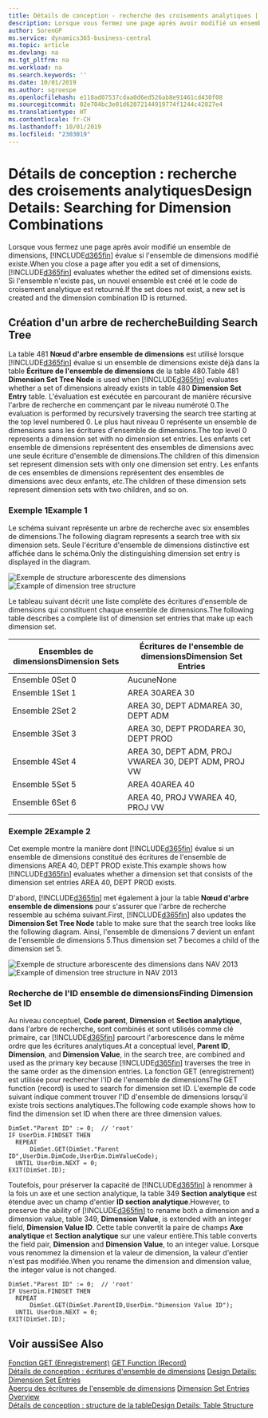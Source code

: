 ```yaml
---
title: Détails de conception - recherche des croisements analytiques | Microsoft Docs
description: Lorsque vous fermez une page après avoir modifié un ensemble de dimensions, Business Central évalue si l'ensemble de dimensions modifié existe. Si l'ensemble n'existe pas, un nouvel ensemble est créé et le code de croisement analytique est retourné.
author: SorenGP
ms.service: dynamics365-business-central
ms.topic: article
ms.devlang: na
ms.tgt_pltfrm: na
ms.workload: na
ms.search.keywords: ''
ms.date: 10/01/2019
ms.author: sgroespe
ms.openlocfilehash: e118ad07537cdaa0d6ed526ab8e91461cd430f08
ms.sourcegitcommit: 02e704bc3e01d62072144919774f1244c42827e4
ms.translationtype: HT
ms.contentlocale: fr-CH
ms.lasthandoff: 10/01/2019
ms.locfileid: "2303019"
---
```

# <a name="design-details-searching-for-dimension-combinations"></a><span data-ttu-id="8885f-104">Détails de conception : recherche des croisements analytiques</span><span class="sxs-lookup"><span data-stu-id="8885f-104">Design Details: Searching for Dimension Combinations</span></span>
<span data-ttu-id="8885f-105">Lorsque vous fermez une page après avoir modifié un ensemble de dimensions, [!INCLUDE[d365fin](includes/d365fin_md.md)] évalue si l'ensemble de dimensions modifié existe.</span><span class="sxs-lookup"><span data-stu-id="8885f-105">When you close a page after you edit a set of dimensions, [!INCLUDE[d365fin](includes/d365fin_md.md)] evaluates whether the edited set of dimensions exists.</span></span> <span data-ttu-id="8885f-106">Si l'ensemble n'existe pas, un nouvel ensemble est créé et le code de croisement analytique est retourné.</span><span class="sxs-lookup"><span data-stu-id="8885f-106">If the set does not exist, a new set is created and the dimension combination ID is returned.</span></span>  

## <a name="building-search-tree"></a><span data-ttu-id="8885f-107">Création d'un arbre de recherche</span><span class="sxs-lookup"><span data-stu-id="8885f-107">Building Search Tree</span></span>  
 <span data-ttu-id="8885f-108">La table 481 **Nœud d'arbre ensemble de dimensions** est utilisé lorsque [!INCLUDE[d365fin](includes/d365fin_md.md)] évalue si un ensemble de dimensions existe déjà dans la table **Écriture de l'ensemble de dimensions** de la table 480.</span><span class="sxs-lookup"><span data-stu-id="8885f-108">Table 481 **Dimension Set Tree Node** is used when [!INCLUDE[d365fin](includes/d365fin_md.md)] evaluates whether a set of dimensions already exists in table 480 **Dimension Set Entry** table.</span></span> <span data-ttu-id="8885f-109">L'évaluation est exécutée en parcourant de manière récursive l'arbre de recherche en commençant par le niveau numéroté 0.</span><span class="sxs-lookup"><span data-stu-id="8885f-109">The evaluation is performed by recursively traversing the search tree starting at the top level numbered 0.</span></span> <span data-ttu-id="8885f-110">Le plus haut niveau 0 représente un ensemble de dimensions sans les écritures d'ensemble de dimensions.</span><span class="sxs-lookup"><span data-stu-id="8885f-110">The top level 0 represents a dimension set with no dimension set entries.</span></span> <span data-ttu-id="8885f-111">Les enfants cet ensemble de dimensions représentent des ensembles de dimensions avec une seule écriture d'ensemble de dimensions.</span><span class="sxs-lookup"><span data-stu-id="8885f-111">The children of this dimension set represent dimension sets with only one dimension set entry.</span></span> <span data-ttu-id="8885f-112">Les enfants de ces ensembles de dimensions représentent des ensembles de dimensions avec deux enfants, etc.</span><span class="sxs-lookup"><span data-stu-id="8885f-112">The children of these dimension sets represent dimension sets with two children, and so on.</span></span>  

### <a name="example-1"></a><span data-ttu-id="8885f-113">Exemple 1</span><span class="sxs-lookup"><span data-stu-id="8885f-113">Example 1</span></span>  
 <span data-ttu-id="8885f-114">Le schéma suivant représente un arbre de recherche avec six ensembles de dimensions.</span><span class="sxs-lookup"><span data-stu-id="8885f-114">The following diagram represents a search tree with six dimension sets.</span></span> <span data-ttu-id="8885f-115">Seule l'écriture d'ensemble de dimensions distinctive est affichée dans le schéma.</span><span class="sxs-lookup"><span data-stu-id="8885f-115">Only the distinguishing dimension set entry is displayed in the diagram.</span></span>  

 <span data-ttu-id="8885f-116">![Exemple de structure arborescente des dimensions](media/nav2013_dimension_tree.png "Exemple de structure arborescente des dimensions")</span><span class="sxs-lookup"><span data-stu-id="8885f-116">![Example of dimension tree structure](media/nav2013_dimension_tree.png "Example of dimension tree structure")</span></span>  

 <span data-ttu-id="8885f-117">Le tableau suivant décrit une liste complète des écritures d'ensemble de dimensions qui constituent chaque ensemble de dimensions.</span><span class="sxs-lookup"><span data-stu-id="8885f-117">The following table describes a complete list of dimension set entries that make up each dimension set.</span></span>  

|<span data-ttu-id="8885f-118">Ensembles de dimensions</span><span class="sxs-lookup"><span data-stu-id="8885f-118">Dimension Sets</span></span>|<span data-ttu-id="8885f-119">Écritures de l'ensemble de dimensions</span><span class="sxs-lookup"><span data-stu-id="8885f-119">Dimension Set Entries</span></span>|  
|--------------------|---------------------------|  
|<span data-ttu-id="8885f-120">Ensemble 0</span><span class="sxs-lookup"><span data-stu-id="8885f-120">Set 0</span></span>|<span data-ttu-id="8885f-121">Aucune</span><span class="sxs-lookup"><span data-stu-id="8885f-121">None</span></span>|  
|<span data-ttu-id="8885f-122">Ensemble 1</span><span class="sxs-lookup"><span data-stu-id="8885f-122">Set 1</span></span>|<span data-ttu-id="8885f-123">AREA 30</span><span class="sxs-lookup"><span data-stu-id="8885f-123">AREA 30</span></span>|  
|<span data-ttu-id="8885f-124">Ensemble 2</span><span class="sxs-lookup"><span data-stu-id="8885f-124">Set 2</span></span>|<span data-ttu-id="8885f-125">AREA 30, DEPT ADM</span><span class="sxs-lookup"><span data-stu-id="8885f-125">AREA 30, DEPT ADM</span></span>|  
|<span data-ttu-id="8885f-126">Ensemble 3</span><span class="sxs-lookup"><span data-stu-id="8885f-126">Set 3</span></span>|<span data-ttu-id="8885f-127">AREA 30, DEPT PROD</span><span class="sxs-lookup"><span data-stu-id="8885f-127">AREA 30, DEPT PROD</span></span>|  
|<span data-ttu-id="8885f-128">Ensemble 4</span><span class="sxs-lookup"><span data-stu-id="8885f-128">Set 4</span></span>|<span data-ttu-id="8885f-129">AREA 30, DEPT ADM, PROJ VW</span><span class="sxs-lookup"><span data-stu-id="8885f-129">AREA 30, DEPT ADM, PROJ VW</span></span>|  
|<span data-ttu-id="8885f-130">Ensemble 5</span><span class="sxs-lookup"><span data-stu-id="8885f-130">Set 5</span></span>|<span data-ttu-id="8885f-131">AREA 40</span><span class="sxs-lookup"><span data-stu-id="8885f-131">AREA 40</span></span>|  
|<span data-ttu-id="8885f-132">Ensemble 6</span><span class="sxs-lookup"><span data-stu-id="8885f-132">Set 6</span></span>|<span data-ttu-id="8885f-133">AREA 40, PROJ VW</span><span class="sxs-lookup"><span data-stu-id="8885f-133">AREA 40, PROJ VW</span></span>|  

### <a name="example-2"></a><span data-ttu-id="8885f-134">Exemple 2</span><span class="sxs-lookup"><span data-stu-id="8885f-134">Example 2</span></span>  
 <span data-ttu-id="8885f-135">Cet exemple montre la manière dont [!INCLUDE[d365fin](includes/d365fin_md.md)] évalue si un ensemble de dimensions constitué des écritures de l'ensemble de dimensions AREA 40, DEPT PROD existe.</span><span class="sxs-lookup"><span data-stu-id="8885f-135">This example shows how [!INCLUDE[d365fin](includes/d365fin_md.md)] evaluates whether a dimension set that consists of the dimension set entries AREA 40, DEPT PROD exists.</span></span>  

 <span data-ttu-id="8885f-136">D'abord, [!INCLUDE[d365fin](includes/d365fin_md.md)] met également à jour la table **Nœud d'arbre ensemble de dimensions** pour s'assurer que l'arbre de recherche ressemble au schéma suivant.</span><span class="sxs-lookup"><span data-stu-id="8885f-136">First, [!INCLUDE[d365fin](includes/d365fin_md.md)] also updates the **Dimension Set Tree Node** table to make sure that the search tree looks like the following diagram.</span></span> <span data-ttu-id="8885f-137">Ainsi, l'ensemble de dimensions 7 devient un enfant de l'ensemble de dimensions 5.</span><span class="sxs-lookup"><span data-stu-id="8885f-137">Thus dimension set 7 becomes a child of the dimension set 5.</span></span>  

 <span data-ttu-id="8885f-138">![Exemple de structure arborescente des dimensions dans NAV 2013](media/nav2013_dimension_tree_example2.png "Exemple de structure arborescente des dimensions dans NAV 2013")</span><span class="sxs-lookup"><span data-stu-id="8885f-138">![Example of dimension tree structure in NAV 2013](media/nav2013_dimension_tree_example2.png "Example of dimension tree structure in NAV 2013")</span></span>  

### <a name="finding-dimension-set-id"></a><span data-ttu-id="8885f-139">Recherche de l'ID ensemble de dimensions</span><span class="sxs-lookup"><span data-stu-id="8885f-139">Finding Dimension Set ID</span></span>  
 <span data-ttu-id="8885f-140">Au niveau conceptuel, **Code parent**, **Dimension** et **Section analytique**, dans l'arbre de recherche, sont combinés et sont utilisés comme clé primaire, car [!INCLUDE[d365fin](includes/d365fin_md.md)] parcourt l'arborescence dans le même ordre que les écritures analytiques.</span><span class="sxs-lookup"><span data-stu-id="8885f-140">At a conceptual level, **Parent ID**, **Dimension**, and **Dimension Value**, in the search tree, are combined and used as the primary key because [!INCLUDE[d365fin](includes/d365fin_md.md)] traverses the tree in the same order as the dimension entries.</span></span> <span data-ttu-id="8885f-141">La fonction GET (enregistrement) est utilisée pour rechercher l'ID de l'ensemble de dimensions</span><span class="sxs-lookup"><span data-stu-id="8885f-141">The GET function (record) is used to search for dimension set ID.</span></span> <span data-ttu-id="8885f-142">L'exemple de code suivant indique comment trouver l'ID d'ensemble de dimensions lorsqu'il existe trois sections analytiques.</span><span class="sxs-lookup"><span data-stu-id="8885f-142">The following code example shows how to find the dimension set ID when there are three dimension values.</span></span>  

```  
DimSet."Parent ID" := 0;  // 'root'  
IF UserDim.FINDSET THEN  
  REPEAT  
      DimSet.GET(DimSet."Parent ID",UserDim.DimCode,UserDim.DimValueCode);  
  UNTIL UserDim.NEXT = 0;  
EXIT(DimSet.ID);  

```  

<span data-ttu-id="8885f-143">Toutefois, pour préserver la capacité de [!INCLUDE[d365fin](includes/d365fin_md.md)] à renommer à la fois un axe et une section analytique, la table 349 **Section analytique** est étendue avec un champ d'entier **ID section analytique**.</span><span class="sxs-lookup"><span data-stu-id="8885f-143">However, to preserve the ability of [!INCLUDE[d365fin](includes/d365fin_md.md)] to rename both a dimension and a dimension value, table 349, **Dimension Value**, is extended with an integer field, **Dimension Value ID**.</span></span> <span data-ttu-id="8885f-144">Cette table convertit la paire de champs **Axe analytique** et **Section analytique** sur une valeur entière.</span><span class="sxs-lookup"><span data-stu-id="8885f-144">This table converts the field pair, **Dimension** and **Dimension Value**, to an integer value.</span></span> <span data-ttu-id="8885f-145">Lorsque vous renommez la dimension et la valeur de dimension, la valeur d'entier n'est pas modifiée.</span><span class="sxs-lookup"><span data-stu-id="8885f-145">When you rename the dimension and dimension value, the integer value is not changed.</span></span>  

```  
DimSet."Parent ID" := 0;  // 'root'  
IF UserDim.FINDSET THEN  
  REPEAT  
      DimSet.GET(DimSet.ParentID,UserDim."Dimension Value ID");  
  UNTIL UserDim.NEXT = 0;  
EXIT(DimSet.ID);  

```  

## <a name="see-also"></a><span data-ttu-id="8885f-146">Voir aussi</span><span class="sxs-lookup"><span data-stu-id="8885f-146">See Also</span></span>  
 <span data-ttu-id="8885f-147">[Fonction GET (Enregistrement)](/dynamics-nav/GET-Function--Record-)  </span><span class="sxs-lookup"><span data-stu-id="8885f-147">[GET Function (Record)](/dynamics-nav/GET-Function--Record-)  </span></span>  
 <span data-ttu-id="8885f-148">[Détails de conception : écritures d'ensemble de dimensions](design-details-dimension-set-entries.md) </span><span class="sxs-lookup"><span data-stu-id="8885f-148">[Design Details: Dimension Set Entries](design-details-dimension-set-entries.md) </span></span>  
 <span data-ttu-id="8885f-149">[Aperçu des écritures de l'ensemble de dimensions](design-details-dimension-set-entries-overview.md) </span><span class="sxs-lookup"><span data-stu-id="8885f-149">[Dimension Set Entries Overview](design-details-dimension-set-entries-overview.md) </span></span>  
 [<span data-ttu-id="8885f-150">Détails de conception : structure de la table</span><span class="sxs-lookup"><span data-stu-id="8885f-150">Design Details: Table Structure</span></span>](design-details-table-structure.md)   
 
